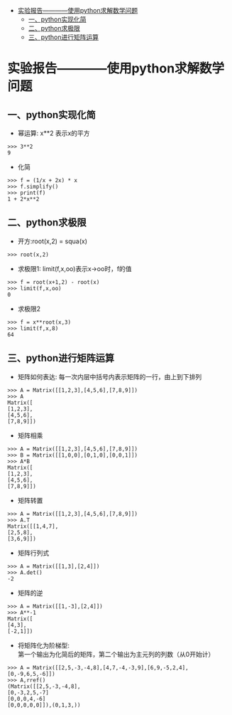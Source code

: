 - [实验报告————使用python求解数学问题](#%E5%AE%9E%E9%AA%8C%E6%8A%A5%E5%91%8A%E4%BD%BF%E7%94%A8python%E6%B1%82%E8%A7%A3%E6%95%B0%E5%AD%A6%E9%97%AE%E9%A2%98)
    - [一、python实现化简](#%E4%B8%80python%E5%AE%9E%E7%8E%B0%E5%8C%96%E7%AE%80)
    - [二、python求极限](#%E4%BA%8Cpython%E6%B1%82%E6%9E%81%E9%99%90)
    - [三、python进行矩阵运算](#%E4%B8%89python%E8%BF%9B%E8%A1%8C%E7%9F%A9%E9%98%B5%E8%BF%90%E7%AE%97)


# 实验报告————使用python求解数学问题



## 一、python实现化简

* 幂运算: x**2 表示x的平方

```P
>>> 3**2
9
```



* 化简

```P
>>> f = (1/x + 2x) * x
>>> f.simplify()
>>> print(f)
1 + 2*x**2
```

## 二、python求极限
* 开方:root(x,2) = squa(x)

```P
>>> root(x,2)
```
* 求极限1:    limit(f,x,oo)表示x->oo时，f的值

```P
>>> f = root(x+1,2) - root(x)
>>> limit(f,x,oo)
0
```
* 求极限2

``` P
>>> f = x**root(x,3)
>>> limit(f,x,8)
64
```

## 三、python进行矩阵运算

* 矩阵如何表达: 每一次内层中括号内表示矩阵的一行，由上到下排列

```P
>>> A = Matrix([[1,2,3],[4,5,6],[7,8,9]])
>>> A
Matrix([
[1,2,3],
[4,5,6],
[7,8,9]])
```
* 矩阵相乘

```P
>>> A = Matrix([[1,2,3],[4,5,6],[7,8,9]])
>>> B = Matrix([[1,0,0],[0,1,0],[0,0,1]])
>>> A*B
Matrix([
[1,2,3],
[4,5,6],
[7,8,9]])
```
* 矩阵转置

```P
>>> A = Matrix([[1,2,3],[4,5,6],[7,8,9]])
>>> A.T
Matrix([[1,4,7],
[2,5,8],
[3,6,9]])
```
* 矩阵行列式

```P
>>> A = Matrix([[1,3],[2,4]])
>>> A.det()
-2
```

* 矩阵的逆

```P
>>> A = Matrix([[1,-3],[2,4]])
>>> A**-1
Matrix([
[4,3],
[-2,1]])
```
* 将矩阵化为阶梯型:  
  第一个输出为化简后的矩阵，第二个输出为主元列的列数（从0开始计）

```P
>>> A = Matrix([[2,5,-3,-4,8],[4,7,-4,-3,9],[6,9,-5,2,4],[0,-9,6,5,-6]])
>>> A,rref()
(Matrix([[2,5,-3,-4,8],
[0,-3,2,5,-7]
[0,0,0,4,-6]
[0,0,0,0,0]]),(0,1,3,))
```





